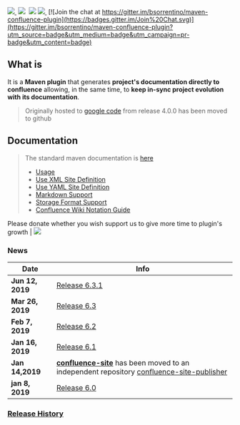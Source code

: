 <a href="http://search.maven.org/#search%7Cga%7C1%7Ca%3A%22confluence-reporting-maven-plugin%22"><img src="https://img.shields.io/maven-central/v/org.bsc.maven/confluence-reporting-maven-plugin.svg">
</a>&nbsp;<img src="https://img.shields.io/github/forks/bsorrentino/maven-confluence-plugin.svg">&nbsp;
<img src="https://img.shields.io/github/stars/bsorrentino/maven-confluence-plugin.svg">&nbsp;<a href="https://github.com/bsorrentino/maven-confluence-plugin/issues"><img src="https://img.shields.io/github/issues/bsorrentino/maven-confluence-plugin.svg">
</a>&nbsp;[![Join the chat at https://gitter.im/bsorrentino/maven-confluence-plugin](https://badges.gitter.im/Join%20Chat.svg)](https://gitter.im/bsorrentino/maven-confluence-plugin?utm_source=badge&utm_medium=badge&utm_campaign=pr-badge&utm_content=badge)

## What is
It is a **Maven plugin** that generates **project's documentation directly to confluence** allowing, in the same time, to **keep in-sync project evolution with its documentation**.
> Originally hosted to [google code](https://code.google.com/p/maven-confluence-plugin/) from release 4.0.0 has been moved to github

## Documentation
> The standard maven documentation is [here](http://bsorrentino.github.io/maven-confluence-plugin/)
> * [Usage](http://bsorrentino.github.io/maven-confluence-plugin/usage.html)
> * [Use XML Site Definition](http://bsorrentino.github.io/maven-confluence-plugin/site_xml_guide.html)
> * [Use YAML Site Definition](http://bsorrentino.github.io/maven-confluence-plugin/site_yaml_guide.html)
> * [Markdown Support](http://bsorrentino.github.io/maven-confluence-plugin/markdown_guide.html)
> * [Storage Format Support](http://bsorrentino.github.io/maven-confluence-plugin/storageformat_guide.html)
> * [Confluence Wiki Notation Guide](http://bsorrentino.github.io/maven-confluence-plugin/Notation%20Guide%20-%20Confluence.html)


Please donate whether you wish support us to give more time to plugin's growth | [![](https://www.paypal.com/en_US/IT/i/btn/btn_donateCC_LG.gif)](https://www.paypal.com/cgi-bin/webscr?cmd=_s-xclick&hosted_button_id=H44UTN3G6DAX6)

### News
 Date  | Info   
--- | ---
 **Jun 12, 2019** | [Release 6.3.1](https://github.com/bsorrentino/maven-confluence-plugin/releases/tag/v6.3.1)
 **Mar 26, 2019** | [Release 6.3](https://github.com/bsorrentino/maven-confluence-plugin/releases/tag/v6.3)
 **Feb 7, 2019** | [Release 6.2](https://github.com/bsorrentino/maven-confluence-plugin/releases/tag/v6.2)
 **Jan 16, 2019**  |[Release 6.1](https://github.com/bsorrentino/maven-confluence-plugin/releases/tag/v6.1)
 **Jan 14,2019**  | **[confluence-site](https://github.com/bsorrentino/maven-confluence-plugin/tree/cli)** has been moved to an independent repository [confluence-site-publisher](https://github.com/bsorrentino/confluence-site-publisher)
**jan 8, 2019** | [Release 6.0](https://github.com/bsorrentino/maven-confluence-plugin/releases/tag/v6.0)

### [Release History](HISTORY.md)
